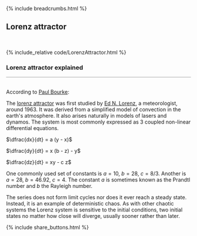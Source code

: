 {% include breadcrumbs.html %}

## Lorenz attractor
<div class="header_line"><br/></div>

{% include_relative code/LorenzAttractor.html %}

<p style="clear: both;"></p>

### Lorenz attractor explained
<div style="border-top: 1px solid #999999"><br/></div>

According to [Paul Bourke](https://paulbourke.net/fractals/lorenz/):

The [lorenz attractor](https://en.wikipedia.org/wiki/Lorenz_system) 
was first studied by [Ed N. Lorenz](https://en.wikipedia.org/wiki/Edward_Norton_Lorenz), 
a meteorologist, around 1963. It was derived from a simplified model of convection in the earth's atmosphere. 
It also arises naturally in models of lasers and dynamos. 
The system is most commonly expressed as 3 coupled non-linear differential equations.

$\dfrac{dx}{dt} = a (y - x)$

$\dfrac{dy}{dt} = x (b - z) - y$

$\dfrac{dz}{dt} = xy - c z$

One commonly used set of constants is $a = 10$, $b = 28$, $c = 8 / 3$. 
Another is $a = 28$, $b = 46.92$, $c = 4$. The constant $a$ is sometimes known as the 
Prandtl number and $b$ the Rayleigh number.

The series does not form limit cycles nor does it ever reach a steady state. Instead, 
it is an example of deterministic chaos. As with other chaotic systems the Lorenz system is sensitive 
to the initial conditions, two initial states no matter how close will diverge, usually sooner rather than later. 

<p style="clear: both;"></p>

{% include share_buttons.html %}